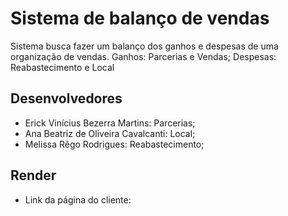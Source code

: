 # Sistema de balanço de vendas
Sistema busca fazer um balanço dos ganhos e despesas de uma organização de vendas. Ganhos: Parcerias e Vendas; Despesas: Reabastecimento e Local

## Desenvolvedores

- Erick Vinícius Bezerra Martins: Parcerias;
- Ana Beatriz de Oliveira Cavalcanti: Local;
- Melissa Rêgo Rodrigues: Reabastecimento;

## Render

- Link da página do cliente:

